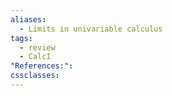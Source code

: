 ```yaml
---
aliases:
  - Limits in univariable calculus
tags:
  - review
  - CalcI
"References:": 
cssclasses:
---
```


